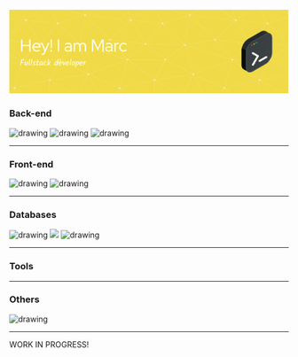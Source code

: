 ![Header](./github-header-image.png)

### Back-end
<img src="https://github.com/marccj/Github-Profile-Readme-Logos/blob/master/programming%20languages/javascript.svg" alt="drawing" width="35" />
<img src="https://github.com/marccj/Github-Profile-Readme-Logos/blob/master/programming%20languages/php.png" alt="drawing" width="35"/>
<img src="https://github.com/marccj/Github-Profile-Readme-Logos/blob/master/frameworks/nodejs.svg" alt="drawing" width="35"/>

<hr/>

### Front-end
<img src="https://github.com/marccj/Github-Profile-Readme-Logos/blob/master/frameworks/react.svg" alt="drawing" width="35"/>   
<img src="https://github.com/marccj/Github-Profile-Readme-Logos/blob/master/frameworks/redux.svg" alt="drawing" width="35"/>   

<hr/>

### Databases
<img src="https://github.com/marccj/Github-Profile-Readme-Logos/blob/master/databases/mongodb.svg" alt="drawing" width="35"/>
<img src="https://github.com/marccj/Github-Profile-Readme-Logos/blob/master/databases/mysql.svg" width="35"/>
<img src="https://github.com/marccj/Github-Profile-Readme-Logos/blob/master/databases/redis.svg" alt="drawing" width="35"/>

<hr/>

### Tools

<hr/>

### Others <br/>
<img src="https://github.com/marccj/Github-Profile-Readme-Logos/blob/master/programming%20languages/c%23.svg" alt="drawing" width="35"/>


<hr/>

WORK IN PROGRESS!
